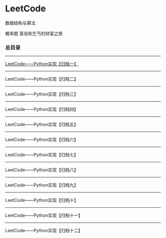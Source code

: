 # LeetCode
数据结构与算法

概率题
  富翁和乞丐的财富之旅

### 总目录

---
[LeetCode——Python实现【归档一】](https://blog.csdn.net/weixin_42247922/article/details/104168915)

---
LeetCode——Python实现【归档二】

---
LeetCode——Python实现【归档三】

---
LeetCode——Python实现【归档四】

---
LeetCode——Python实现【归档五】

---
LeetCode——Python实现【归档六】

---
LeetCode——Python实现【归档七】

---
LeetCode——Python实现【归档八】

---
LeetCode——Python实现【归档九】

---
LeetCode——Python实现【归档十】

---
LeetCode——Python实现【归档十一】

---
LeetCode——Python实现【归档十二】
